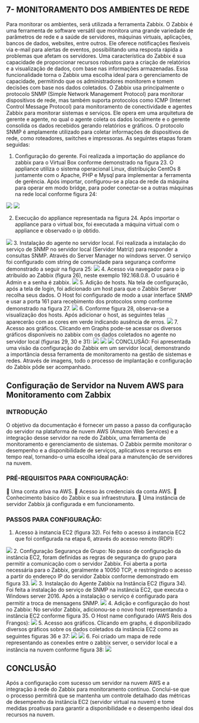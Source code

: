 ## 7- MONITORAMENTO DOS AMBIENTES DE REDE

Para monitorar os ambientes, será utilizada a ferramenta Zabbix. O Zabbix é uma ferramenta de software versátil que monitora uma grande variedade de parâmetros de rede e a saúde de servidores, máquinas virtuais, aplicações, bancos de dados, websites, entre outros. Ele oferece notificações flexíveis via e-mail para alertas de eventos, possibilitando uma resposta rápida a problemas que afetam os servidores.
Uma característica do Zabbix é sua capacidade de proporcionar recursos robustos para a criação de relatórios e a visualização de dados, com base nas informações armazenadas. Essa funcionalidade torna o Zabbix uma escolha ideal para o gerenciamento de capacidade, permitindo que os administradores monitorem e tomem decisões com base nos dados coletados.
O Zabbix usa principalmente o protocolo SNMP (Simple Network Management Protocol) para monitorar dispositivos de rede, mas também suporta protocolos como ICMP (Internet Control Message Protocol) para monitoramento de conectividade e agentes Zabbix para monitorar sistemas e serviços. Ele opera em uma arquitetura de gerente e agente, no qual o agente coleta os dados localmente e o gerente consolida os dados recebidos gerando relatórios e gráficos. O protocolo SNMP é amplamente utilizado para coletar informações de dispositivos de rede, como roteadores, switches e impressoras.
As seguintes etapas foram seguidas:
1. Configuração do gerente. Foi realizada a importação do appliance do zabbix para o Virtual Box conforme demonstrado na figura 23. O appliance utiliza o sistema operacional Linux, distribuição CentOs 8 juntamente com o Apache, PHP e Mysql para implementar a ferramenta de gerência. Após importar, configurou-se a placa de rede da máquina para operar em modo bridge, para poder conectar-se a outras máquinas na rede local conforme figura 24:

<img src="https://github.com/ICEI-PUC-Minas-PMV-SI/pmv-si-2023-2-pe5-t2-gado_de_ouro/blob/main/img/figura23.JPG">
<img src="https://github.com/ICEI-PUC-Minas-PMV-SI/pmv-si-2023-2-pe5-t2-gado_de_ouro/blob/main/img/figura24.JPG">

2. Execução do appliance representada na figura 24. Após importar o appliance para o virtual box, foi executada a máquina virtual com o appliance e observado o ip obtido.
<img src="https://github.com/ICEI-PUC-Minas-PMV-SI/pmv-si-2023-2-pe5-t2-gado_de_ouro/blob/main/img/figura25.JPG">
3. Instalação do agente no servidor local. Foi realizada a instalação do serviço de SNMP no servidor local (Servidor Matriz) para responder a consultas SNMP. Através do Server Manager no windows server. O serviço foi configurado com string de comunidade para segurança conforme demonstrado a seguir na figura 25:
<img src="https://github.com/ICEI-PUC-Minas-PMV-SI/pmv-si-2023-2-pe5-t2-gado_de_ouro/blob/main/img/figura26.JPG">
4. Acesso via navegador para o ip atribuído ao Zabbix (figura 26), neste exemplo 192.168.0.8. O usuário é Admin e a senha é zabbix.
<img src="https://github.com/ICEI-PUC-Minas-PMV-SI/pmv-si-2023-2-pe5-t2-gado_de_ouro/blob/main/img/figura27.JPG">
5. Adição de hosts. Na tela de configuração, após a tela de login, foi adicionado um host para que o Zabbix Server recolha seus dados. O Host foi configurado de modo a usar interface SNMP e usar a porta 161 para recebimento dos protocolos snmp conforme demonstrado na figura 27.
<img src="https://github.com/ICEI-PUC-Minas-PMV-SI/pmv-si-2023-2-pe5-t2-gado_de_ouro/blob/main/img/figura28.JPG">
6. Conforme figura 28, observa-se a visualização dos hosts. Após adicionar o host, as seguintes telas aparecerão com as cores em verde indicando ausência de erros.
<img src="https://github.com/ICEI-PUC-Minas-PMV-SI/pmv-si-2023-2-pe5-t2-gado_de_ouro/blob/main/img/figura29.JPG">
7. Acesso aos gráficos. Clicando em Graphs pode-se acessar os diversos gráficos disponíveis no zabbix com os dados coletados no agente no servidor local (figuras 29, 30 e 31):
<img src="https://github.com/ICEI-PUC-Minas-PMV-SI/pmv-si-2023-2-pe5-t2-gado_de_ouro/blob/main/img/figura30.JPG">
<img src="https://github.com/ICEI-PUC-Minas-PMV-SI/pmv-si-2023-2-pe5-t2-gado_de_ouro/blob/main/img/figura31.JPG">
<img src="https://github.com/ICEI-PUC-Minas-PMV-SI/pmv-si-2023-2-pe5-t2-gado_de_ouro/blob/main/img/figura32.JPG">
CONCLUSÃO:
Foi apresentada uma visão da configuração do Zabbix em um servidor local, demonstrando a importância dessa ferramenta de monitoramento na gestão de sistemas e redes. Através de imagens, todo o processo de implantação e configuração do Zabbix pôde ser acompanhado.

## Configuração de Servidor na Nuvem AWS para Monitoramento com Zabbix

### INTRODUÇÃO
O objetivo da documentação é fornecer um passo a passo da configuração do servidor na plataforma de nuvem AWS (Amazon Web Services) e a integração desse servidor na rede do Zabbix, uma ferramenta de monitoramento e gerenciamento de sistemas. O Zabbix permite monitorar o desempenho e a disponibilidade de serviços, aplicativos e recursos em tempo real, tornando-o uma escolha ideal para a manutenção de servidores na nuvem.
### PRÉ-REQUISITOS PARA CONFIGURAÇÃO:
 Uma conta ativa na AWS.
 Acesso às credenciais da conta AWS.
 Conhecimento básico do Zabbix e sua infraestrutura.
 Uma instância de servidor Zabbix já configurada e em funcionamento.
### PASSOS PARA CONFIGURAÇÃO:
1. Acesso à instancia EC2 (figura 32). Foi feito o acesso á instancia EC2 que foi configurada na etapa 6, através do acesso remoto (RDP):
<img src="https://github.com/ICEI-PUC-Minas-PMV-SI/pmv-si-2023-2-pe5-t2-gado_de_ouro/blob/main/img/figura33.JPG">
2. Configuração Segurança de Grupo: No passo de configuração da instância EC2, foram definidas as regras de segurança do grupo para permitir a comunicação com o servidor Zabbix. Foi aberta a porta necessária para o Zabbix, geralmente a 10050 TCP, e restringindo o acesso a partir do endereço IP do servidor Zabbix conforme demonstrado em figura 33.
<img src="https://github.com/ICEI-PUC-Minas-PMV-SI/pmv-si-2023-2-pe5-t2-gado_de_ouro/blob/main/img/figura34.JPG">
3. Instalação do Agente Zabbix na Instância EC2 (figura 34). Foi feita a instalação do serviço de SNMP na instância EC2, que executa o Windows server 2016. Após a instalação o serviço é configurado para permitir a troca de mensagens SNMP.
<img src="https://github.com/ICEI-PUC-Minas-PMV-SI/pmv-si-2023-2-pe5-t2-gado_de_ouro/blob/main/img/figura35.JPG">
4. Adição e configuração do host no Zabbix: No servidor Zabbix, adicionou-se o novo host representando a instância EC2 conforme figura 35. O Host name configurado (AWS Reis dos Frangos):
<img src="https://github.com/ICEI-PUC-Minas-PMV-SI/pmv-si-2023-2-pe5-t2-gado_de_ouro/blob/main/img/figura36.JPG">
5. Acesso aos gráficos. Clicando em graphs, é disponibilizado diversos gráficos sobre os dados coletados da instância EC2 como as seguintes figuras 36 e 37:
<img src="https://github.com/ICEI-PUC-Minas-PMV-SI/pmv-si-2023-2-pe5-t2-gado_de_ouro/blob/main/img/figura37.JPG">
<img src="https://github.com/ICEI-PUC-Minas-PMV-SI/pmv-si-2023-2-pe5-t2-gado_de_ouro/blob/main/img/figura38.JPG">
6. Foi criado um mapa de rede representando as conexões entre o zabbix server, o servidor local e a instância na nuvem conforme figura 38:
<img src="https://github.com/ICEI-PUC-Minas-PMV-SI/pmv-si-2023-2-pe5-t2-gado_de_ouro/blob/main/img/figura39.JPG">

## CONCLUSÃO
Após a configuração com sucesso um servidor na nuvem AWS e a integração à rede do Zabbix para monitoramento contínuo. Conclui-se que o processo permitirá que se mantenha um controle detalhado das métricas de desempenho da instância EC2 (servidor virtual na nuvem) e tome medidas proativas para garantir a disponibilidade e o desempenho ideal dos recursos na nuvem.
